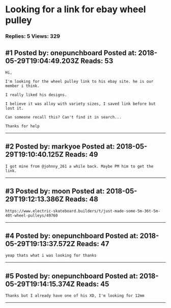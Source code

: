 # Looking for a link for ebay wheel pulley

### Replies: 5 Views: 329

## \#1 Posted by: onepunchboard Posted at: 2018-05-29T19:04:49.203Z Reads: 53

```
Hi,

I'm looking for the wheel pulley link to his ebay site. he is our member i think.

I really liked his designs.

I believe it was alloy with variety sizes, I saved link before but lost it.

Can someone recall this? Can't find it in search... 

Thanks for help
```

---
## \#2 Posted by: markyoe Posted at: 2018-05-29T19:10:40.125Z Reads: 49

```
I got mine from @johnny_261 a while back. Maybe PM him to get the link.
```

---
## \#3 Posted by: moon Posted at: 2018-05-29T19:12:13.386Z Reads: 48

```
https://www.electric-skateboard.builders/t/just-made-some-5m-36t-5m-40t-wheel-pulleys/49760
```

---
## \#4 Posted by: onepunchboard Posted at: 2018-05-29T19:13:37.572Z Reads: 47

```
yeap thats what i was looking for thanks
```

---
## \#5 Posted by: onepunchboard Posted at: 2018-05-29T19:14:15.374Z Reads: 45

```
Thanks but I already have one of his XD, I'm looking for 12mm
```

---
